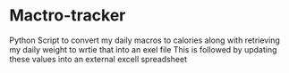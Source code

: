 # Mactro-tracker
Python Script to convert my daily macros to calories along with retrieving my daily weight to wrtie that into an exel file
This is followed by updating these values into an external excell spreadsheet

